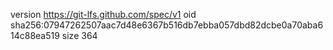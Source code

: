 version https://git-lfs.github.com/spec/v1
oid sha256:07947262507aac7d48e6367b516db7ebba057dbd82dcbe0a70aba614c88ea519
size 364
